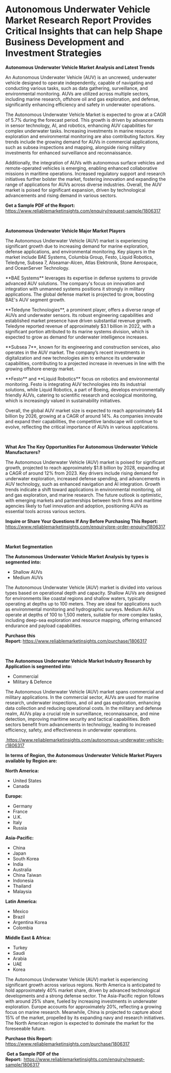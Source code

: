 <p><h1>Autonomous Underwater Vehicle Market Research Report Provides Critical Insights that can help Shape Business Development and Investment Strategies</h1></p><p><strong>Autonomous Underwater Vehicle Market Analysis and Latest Trends</strong></p>
<p><p>An Autonomous Underwater Vehicle (AUV) is an uncrewed, underwater vehicle designed to operate independently, capable of navigating and conducting various tasks, such as data gathering, surveillance, and environmental monitoring. AUVs are utilized across multiple sectors, including marine research, offshore oil and gas exploration, and defense, significantly enhancing efficiency and safety in underwater operations.</p><p>The Autonomous Underwater Vehicle Market is expected to grow at a CAGR of 5.7% during the forecast period. This growth is driven by advancements in sensor technology, AI, and robotics, enhancing AUV capabilities for complex underwater tasks. Increasing investments in marine resource exploration and environmental monitoring are also contributing factors. Key trends include the growing demand for AUVs in commercial applications, such as subsea inspections and mapping, alongside rising military investments for enhanced surveillance and reconnaissance. </p><p>Additionally, the integration of AUVs with autonomous surface vehicles and remote-operated vehicles is emerging, enabling enhanced collaborative missions in maritime operations. Increased regulatory support and research initiatives further bolster the market, fostering innovation and expanding the range of applications for AUVs across diverse industries. Overall, the AUV market is poised for significant expansion, driven by technological advancements and rising demand in various sectors.</p></p>
<p><strong>Get a Sample PDF of the Report:&nbsp;</strong> <a href="https://www.reliablemarketinsights.com/enquiry/request-sample/1806317?utm_campaign=3360&utm_medium=2&utm_source=Github&utm_content=ia&utm_term=16042025&utm_id=autonomous-underwater-vehicle">https://www.reliablemarketinsights.com/enquiry/request-sample/1806317</a></p>
<p>&nbsp;</p>
<p><strong>Autonomous Underwater Vehicle Major Market Players</strong></p>
<p><p>The Autonomous Underwater Vehicle (AUV) market is experiencing significant growth due to increasing demand for marine exploration, defense applications, and environmental monitoring. Key players in the market include BAE Systems, Columbia Group, Festo, Liquid Robotics, Teledyne, Subsea 7, Alseamar-Alcen, Atlas Elektronik, Stone Aerospace, and OceanServer Technology.</p><p>**BAE Systems** leverages its expertise in defense systems to provide advanced AUV solutions. The company's focus on innovation and integration with unmanned systems positions it strongly in military applications. The global defense market is projected to grow, boosting BAE's AUV segment growth.</p><p>**Teledyne Technologies**, a prominent player, offers a diverse range of AUVs and underwater sensors. Its robust engineering capabilities and established market presence have driven substantial revenue growth. Teledyne reported revenue of approximately $3.1 billion in 2022, with a significant portion attributed to its marine systems division, which is expected to grow as demand for underwater intelligence increases.</p><p>**Subsea 7**, known for its engineering and construction services, also operates in the AUV market. The company’s recent investments in digitalization and new technologies aim to enhance its underwater capabilities, contributing to a projected increase in revenues in line with the growing offshore energy market.</p><p>**Festo** and **Liquid Robotics** focus on robotics and environmental monitoring. Festo is integrating AUV technologies into its industrial solutions, while Liquid Robotics, a part of Boeing, develops environmentally friendly AUVs, catering to scientific research and ecological monitoring, which is increasingly valued in sustainability initiatives.</p><p>Overall, the global AUV market size is expected to reach approximately $4 billion by 2026, growing at a CAGR of around 14%. As companies innovate and expand their capabilities, the competitive landscape will continue to evolve, reflecting the critical importance of AUVs in various applications.</p></p>
<p>&nbsp;</p>
<p><strong>What Are The Key Opportunities For Autonomous Underwater Vehicle Manufacturers?</strong></p>
<p><p>The Autonomous Underwater Vehicle (AUV) market is poised for significant growth, projected to reach approximately $1.8 billion by 2028, expanding at a CAGR of around 12% from 2023. Key drivers include rising demand for underwater exploration, increased defense spending, and advancements in AUV technology, such as enhanced navigation and AI integration. Growth trends indicate a shift toward applications in environmental monitoring, oil and gas exploration, and marine research. The future outlook is optimistic, with emerging markets and partnerships between tech firms and maritime agencies likely to fuel innovation and adoption, positioning AUVs as essential tools across various sectors.</p></p>
<p><strong>Inquire or Share Your Questions If Any Before Purchasing This Report:</strong> <a href="https://www.reliablemarketinsights.com/enquiry/pre-order-enquiry/1806317?utm_campaign=3360&utm_medium=2&utm_source=Github&utm_content=ia&utm_term=16042025&utm_id=autonomous-underwater-vehicle">https://www.reliablemarketinsights.com/enquiry/pre-order-enquiry/1806317</a></p>
<p>&nbsp;</p>
<p><strong>Market Segmentation</strong></p>
<p><strong>The Autonomous Underwater Vehicle Market Analysis by types is segmented into:</strong></p>
<p><ul><li>Shallow AUVs</li><li>Medium AUVs</li></ul></p>
<p><p>The Autonomous Underwater Vehicle (AUV) market is divided into various types based on operational depth and capacity. Shallow AUVs are designed for environments like coastal regions and shallow waters, typically operating at depths up to 100 meters. They are ideal for applications such as environmental monitoring and hydrographic surveys. Medium AUVs operate at depths of 100 to 1,500 meters, suitable for more complex tasks, including deep-sea exploration and resource mapping, offering enhanced endurance and payload capabilities.</p></p>
<p><strong>Purchase this Report:&nbsp;</strong><a href="https://www.reliablemarketinsights.com/purchase/1806317?utm_campaign=3360&utm_medium=2&utm_source=Github&utm_content=ia&utm_term=16042025&utm_id=autonomous-underwater-vehicle">https://www.reliablemarketinsights.com/purchase/1806317</a></p>
<p>&nbsp;</p>
<p><strong>The Autonomous Underwater Vehicle Market Industry Research by Application is segmented into:</strong></p>
<p><ul><li>Commercial</li><li>Military & Defence</li></ul></p>
<p><p>The Autonomous Underwater Vehicle (AUV) market spans commercial and military applications. In the commercial sector, AUVs are used for marine research, underwater inspections, and oil and gas exploration, enhancing data collection and reducing operational costs. In the military and defense realm, AUVs play a crucial role in surveillance, reconnaissance, and mine detection, improving maritime security and tactical capabilities. Both sectors benefit from advancements in technology, leading to increased efficiency, safety, and effectiveness in underwater operations.</p></p>
<p><a href="https://www.reliablemarketinsights.com/autonomous-underwater-vehicle-r1806317?utm_campaign=3360&utm_medium=2&utm_source=Github&utm_content=ia&utm_term=16042025&utm_id=autonomous-underwater-vehicle">&nbsp;https://www.reliablemarketinsights.com/autonomous-underwater-vehicle-r1806317</a></p>
<p><strong>In terms of Region, the Autonomous Underwater Vehicle Market Players available by Region are:</strong></p>
<p>
    <p> <strong> North America: </strong>
        <ul>
            <li>United States</li>
            <li>Canada</li>
        </ul>
        </p> 
    <p> <strong> Europe: </strong>
        <ul>
            <li>Germany</li>
            <li>France</li>
            <li>U.K.</li>
            <li>Italy</li>
            <li>Russia</li>
        </ul>
        </p> 
    <p> <strong> Asia-Pacific: </strong>
        <ul>
            <li>China</li>
            <li>Japan</li>
            <li>South Korea</li>
            <li>India</li>
            <li>Australia</li>
            <li>China Taiwan</li>
            <li>Indonesia</li>
            <li>Thailand</li>
            <li>Malaysia</li>
        </ul>
        </p> 
    <p> <strong> Latin America: </strong>
        <ul>
            <li>Mexico</li>
            <li>Brazil</li>
            <li>Argentina Korea</li>
            <li>Colombia</li>
        </ul>
        </p> 
    <p> <strong> Middle East & Africa: </strong>
        <ul>
            <li>Turkey</li>
            <li>Saudi</li>
            <li>Arabia</li>
            <li>UAE</li>
            <li>Korea</li>
        </ul>
    </p>
    </p>
<p><p>The Autonomous Underwater Vehicle (AUV) market is experiencing significant growth across various regions. North America is anticipated to hold approximately 40% market share, driven by advanced technological developments and a strong defense sector. The Asia-Pacific region follows with around 25% share, fueled by increasing investments in underwater exploration. Europe accounts for approximately 20%, reflecting a growing focus on marine research. Meanwhile, China is projected to capture about 15% of the market, propelled by its expanding navy and research initiatives. The North American region is expected to dominate the market for the foreseeable future.</p></p>
<p><strong>Purchase this Report: </strong><a href="https://www.reliablemarketinsights.com/purchase/1806317?utm_campaign=3360&utm_medium=2&utm_source=Github&utm_content=ia&utm_term=16042025&utm_id=autonomous-underwater-vehicle">https://www.reliablemarketinsights.com/purchase/1806317</a></p>
<p>&nbsp;<strong>Get a Sample PDF of the Report:&nbsp;&nbsp;</strong><a href="https://www.reliablemarketinsights.com/enquiry/request-sample/1806317?utm_campaign=3360&utm_medium=2&utm_source=Github&utm_content=ia&utm_term=16042025&utm_id=autonomous-underwater-vehicle">https://www.reliablemarketinsights.com/enquiry/request-sample/1806317</a></p>
<p><strong></strong></p>
<p><p></p><p></p><p></p></p>